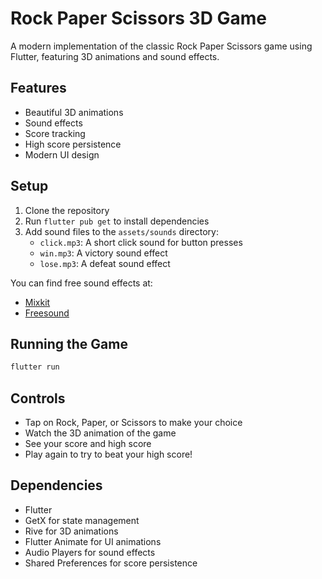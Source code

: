 # Rock Paper Scissors 3D Game

A modern implementation of the classic Rock Paper Scissors game using Flutter, featuring 3D animations and sound effects.

## Features

- Beautiful 3D animations
- Sound effects
- Score tracking
- High score persistence
- Modern UI design

## Setup

1. Clone the repository
2. Run `flutter pub get` to install dependencies
3. Add sound files to the `assets/sounds` directory:
   - `click.mp3`: A short click sound for button presses
   - `win.mp3`: A victory sound effect
   - `lose.mp3`: A defeat sound effect

You can find free sound effects at:

- [Mixkit](https://mixkit.co/free-sound-effects/)
- [Freesound](https://freesound.org/)

## Running the Game

```bash
flutter run
```

## Controls

- Tap on Rock, Paper, or Scissors to make your choice
- Watch the 3D animation of the game
- See your score and high score
- Play again to try to beat your high score!

## Dependencies

- Flutter
- GetX for state management
- Rive for 3D animations
- Flutter Animate for UI animations
- Audio Players for sound effects
- Shared Preferences for score persistence
